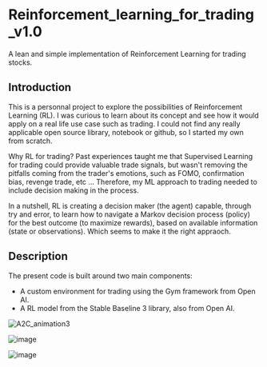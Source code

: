 # Reinforcement_learning_for_trading_v1.0
A lean and simple implementation of Reinforcement Learning for trading stocks.

## Introduction

This is a personnal project to explore the possibilities of Reinforcement Learning (RL). I was curious to learn about its concept and see how it would apply on a real life use case such as trading. I could not find any really applicable open source library, notebook or github, so I started my own from scratch. 

Why RL for trading? Past experiences taught me that Supervised Learning for trading could provide valuable trade signals, but wasn't removing the pitfalls coming from the trader's emotions, such as FOMO, confirmation bias, revenge trade, etc ... Therefore, my ML approach to trading needed to include decision making in the process.

In a nutshell, RL is creating a decision maker (the agent) capable, through try and error, to learn how to navigate a Markov decision process (policy) for the best outcome (to maximize rewards), based on available information (state or observations). Which seems to make it the right appraoch.

## Description

The present code is built around two main components:
- A custom environment for trading using the Gym framework from Open AI.  
- A RL model from the Stable Baseline 3 library, also from Open AI. 

![A2C_animation3](https://user-images.githubusercontent.com/55462061/231509301-3a6ef1cc-81ec-43d2-9de2-d4be84b1a6f8.gif)

![image](https://user-images.githubusercontent.com/55462061/231503942-239bedd3-2907-4fac-b678-4b83826668be.png)

![image](https://user-images.githubusercontent.com/55462061/231504139-8c0c4e31-9223-4cc1-a426-b67921c46a20.png)
